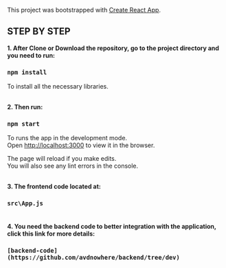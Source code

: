 This project was bootstrapped with [Create React App](https://github.com/facebook/create-react-app).

## STEP BY STEP

**1. After Clone or Download the repository, go to the project directory and you need to run:**

### `npm install`

To install all the necessary libraries.<br/><br/>

**2. Then run:**

### `npm start`

To runs the app in the development mode.<br />
Open [http://localhost:3000](http://localhost:3000) to view it in the browser.

The page will reload if you make edits.<br />
You will also see any lint errors in the console.<br/><br/>

**3. The frontend code located at:**

### `src\App.js`<br/><br/>

**4. You need the backend code to better integration with the application, click this link for more details:**

### `[backend-code](https://github.com/avdnowhere/backend/tree/dev)`
